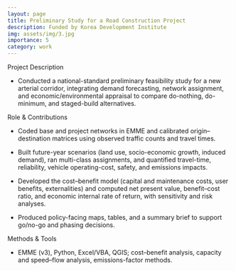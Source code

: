 ```yaml
---
layout: page
title: Preliminary Study for a Road Construction Project
description: Funded by Korea Development Institute
img: assets/img/3.jpg
importance: 5
category: work
---
```


Project Description 

- Conducted a national-standard preliminary feasibility study for a new arterial corridor, integrating demand forecasting, network assignment, and economic/environmental appraisal to compare do-nothing, do-minimum, and staged-build alternatives.

Role & Contributions 

- Coded base and project networks in EMME and calibrated origin–destination matrices using observed traffic counts and travel times.

- Built future-year scenarios (land use, socio-economic growth, induced demand), ran multi-class assignments, and quantified travel-time, reliability, vehicle operating-cost, safety, and emissions impacts.

- Developed the cost–benefit model (capital and maintenance costs, user benefits, externalities) and computed net present value, benefit–cost ratio, and economic internal rate of return, with sensitivity and risk analyses.

- Produced policy-facing maps, tables, and a summary brief to support go/no-go and phasing decisions.

Methods & Tools

- EMME (v3), Python, Excel/VBA, QGIS; cost–benefit analysis, capacity and speed–flow analysis, emissions-factor methods.
